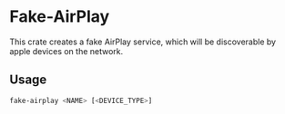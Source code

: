 # Fake-AirPlay
This crate creates a fake AirPlay service, which will be discoverable by apple devices on the network.
## Usage
```sh
fake-airplay <NAME> [<DEVICE_TYPE>]
```
